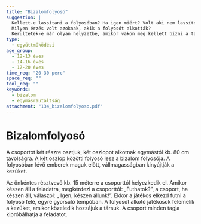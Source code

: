 ```yaml
---
title: "Bizalomfolyosó"
suggestion: | 
  Kellett-e lassítani a folyosóban? Ha igen miért? Volt aki nem lassított?
  Milyen érzés volt azoknak, akik a folyosót alkották?  
  Kerültetek-e már olyan helyzetbe, amikor vakon meg kellett bízni a társaidban? Idézzetek fel ilyen eseteket a következményekkel együtt.
type:
  - együttműködési
age_group:
  - 12-13 éves
  - 14-16 éves
  - 17-20 éves
time_req: "20-30 perc"
space_req: ""
tool_req: ""
keywords: 
  - bizalom
  - egymásrautaltság
attachment: "134_bizalomfolyoso.pdf"
---
```


# Bizalomfolyosó

A csoportot két részre osztjuk, két oszlopot alkotnak egymástól kb. 80 cm távolságra. A két oszlop közötti folyosó lesz a bizalom folyosója. A folyosóban lévő emberek maguk előtt, vállmagasságban kinyújtják a kezüket.

Az önkéntes résztvevő kb. 15 méterre a csoporttól helyezkedik el. Amikor készen áll a feladatra, megkérdezi a csoporttól: „Futhatok?”, a csoport, ha készen áll, válaszol: „ Igen, készen állunk!”. Ekkor a játékos elkezd futni a folyosó felé, egyre gyorsuló tempóban. A folyosót alkotó játékosok felemelik a kezüket, amikor közeledik hozzájuk a társuk. A csoport minden tagja kipróbálhatja a feladatot.
  
  
